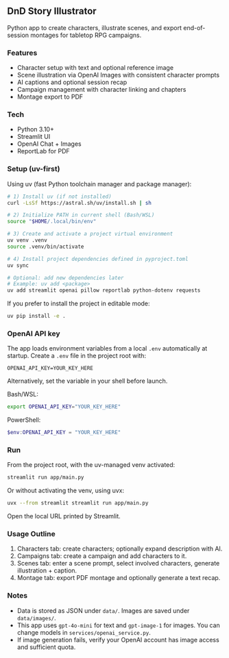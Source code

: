 ## DnD Story Illustrator

Python app to create characters, illustrate scenes, and export end-of-session montages for tabletop RPG campaigns.

### Features
- Character setup with text and optional reference image
- Scene illustration via OpenAI Images with consistent character prompts
- AI captions and optional session recap
- Campaign management with character linking and chapters
- Montage export to PDF

### Tech
- Python 3.10+
- Streamlit UI
- OpenAI Chat + Images
- ReportLab for PDF

### Setup (uv-first)
Using uv (fast Python toolchain manager and package manager):

```bash
# 1) Install uv (if not installed)
curl -LsSf https://astral.sh/uv/install.sh | sh

# 2) Initialize PATH in current shell (Bash/WSL)
source "$HOME/.local/bin/env"

# 3) Create and activate a project virtual environment
uv venv .venv
source .venv/bin/activate

# 4) Install project dependencies defined in pyproject.toml
uv sync

# Optional: add new dependencies later
# Example: uv add <package>
uv add streamlit openai pillow reportlab python-dotenv requests
```

If you prefer to install the project in editable mode:
```bash
uv pip install -e .
```

### OpenAI API key
The app loads environment variables from a local `.env` automatically at startup.
Create a `.env` file in the project root with:
```dotenv
OPENAI_API_KEY=YOUR_KEY_HERE
```

Alternatively, set the variable in your shell before launch.

Bash/WSL:
```bash
export OPENAI_API_KEY="YOUR_KEY_HERE"
```

PowerShell:
```powershell
$env:OPENAI_API_KEY = "YOUR_KEY_HERE"
```

### Run
From the project root, with the uv-managed venv activated:
```bash
streamlit run app/main.py
```

Or without activating the venv, using uvx:
```bash
uvx --from streamlit streamlit run app/main.py
```

Open the local URL printed by Streamlit.

### Usage Outline
1. Characters tab: create characters; optionally expand description with AI.
2. Campaigns tab: create a campaign and add characters to it.
3. Scenes tab: enter a scene prompt, select involved characters, generate illustration + caption.
4. Montage tab: export PDF montage and optionally generate a text recap.

### Notes
- Data is stored as JSON under `data/`. Images are saved under `data/images/`.
- This app uses `gpt-4o-mini` for text and `gpt-image-1` for images. You can change models in `services/openai_service.py`.
- If image generation fails, verify your OpenAI account has image access and sufficient quota.


